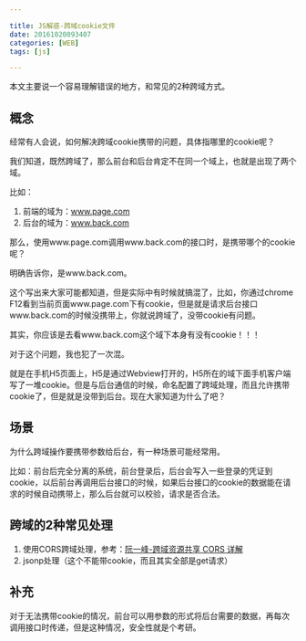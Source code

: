 ```yaml
---

title: JS解惑-跨域cookie文件
date: 20161020093407
categories: [WEB]
tags: [js]

---
```


本文主要说一个容易理解错误的地方，和常见的2种跨域方式。

## 概念

经常有人会说，如何解决跨域cookie携带的问题，具体指哪里的cookie呢？

我们知道，既然跨域了，那么前台和后台肯定不在同一个域上，也就是出现了两个域。

比如：

1. 前端的域为：www.page.com
1. 后台的域为：www.back.com

那么，使用www.page.com调用www.back.com的接口时，是携带哪个的cookie呢？

明确告诉你，是www.back.com。

这个写出来大家可能都知道，但是实际中有时候就搞混了，比如，你通过chrome F12看到当前页面www.page.com下有cookie，但是就是请求后台接口www.back.com的时候没携带上，你就说跨域了，没带cookie有问题。

其实，你应该是去看www.back.com这个域下本身有没有cookie！！！

对于这个问题，我也犯了一次混。

就是在手机H5页面上，H5是通过Webview打开的，H5所在的域下面手机客户端写了一堆cookie。但是与后台通信的时候，命名配置了跨域处理，而且允许携带cookie了，但是就是没带到后台。现在大家知道为什么了吧？

## 场景

为什么跨域操作要携带参数给后台，有一种场景可能经常用。

比如：前台后完全分离的系统，前台登录后，后台会写入一些登录的凭证到cookie，以后前台再调用后台接口的时候，如果后台接口的cookie的数据能在请求的时候自动携带上，那么后台就可以校验，请求是否合法。

## 跨域的2种常见处理

1. 使用CORS跨域处理，参考：[阮一峰-跨域资源共享 CORS 详解](http://www.ruanyifeng.com/blog/2016/04/cors.html)
1. jsonp处理（这个不能带cookie，而且其实全部是get请求）

## 补充

对于无法携带cookie的情况，前台可以用参数的形式将后台需要的数据，再每次调用接口时传递，但是这种情况，安全性就是个考研。



